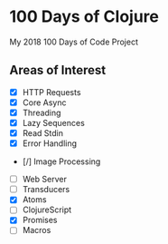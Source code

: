 # 100 Days of Clojure

My 2018 100 Days of Code Project

## Areas of Interest
- [X] HTTP Requests
- [X] Core Async
- [X] Threading
- [X] Lazy Sequences
- [X] Read Stdin
- [X] Error Handling
- [/] Image Processing
- [ ] Web Server
- [ ] Transducers
- [X] Atoms
- [ ] ClojureScript
- [X] Promises
- [ ] Macros
